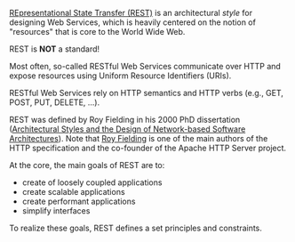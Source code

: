 [REpresentational State Transfer (REST)](https://en.wikipedia.org/wiki/Representational_state_transfer) is an architectural _style_ for designing Web Services, which is heavily centered on the notion of "resources" that is core to the World Wide Web.

REST is **NOT** a standard!

Most often, so-called RESTful Web Services communicate over HTTP and expose resources using Uniform Resource Identifiers (URIs).

RESTful Web Services rely on HTTP semantics and HTTP verbs (e.g., GET, POST, PUT, DELETE, ...).

REST was defined by Roy Fielding in his 2000 PhD dissertation ([Architectural Styles and the Design of Network-based Software Architectures](https://www.google.be/url?sa=t&rct=j&q=&esrc=s&source=web&cd=1&cad=rja&uact=8&ved=0ahUKEwicg5Xa--bQAhVEsxQKHVW2CxkQFggaMAA&url=http%3A%2F%2Fwww.ics.uci.edu%2F~fielding%2Fpubs%2Fdissertation%2Ftop.htm&usg=AFQjCNE-rqMjwoX_C7QL9Yxt_3jNib9LKA&sig2=p6V_H-LYkP3BJYHgdzsVpQ&bvm=bv.141320020,d.d24)). Note that [Roy Fielding](https://en.wikipedia.org/wiki/Roy_Fielding) is one of the main authors of the HTTP specification and the co-founder of the Apache HTTP Server project.

At the core, the main goals of REST are to:
* create of loosely coupled applications
* create scalable applications
* create performant applications
* simplify interfaces

To realize these goals, REST defines a set principles and constraints.